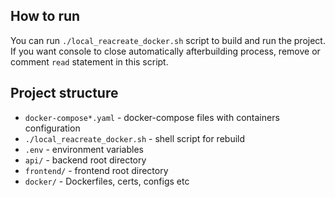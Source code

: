 ## How to run

You can run `./local_reacreate_docker.sh` script to build and run the project.
If you want console to close automatically afterbuilding process, remove or comment `read` statement in this script.

## Project structure

- `docker-compose*.yaml` - docker-compose files with containers configuration
- `./local_reacreate_docker.sh` - shell script for rebuild
- `.env` - environment variables
- `api/` - backend root directory
- `frontend/` - frontend root directory
- `docker/` - Dockerfiles, certs, configs etc
